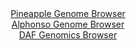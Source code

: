 <div id="Pineapple_Genome_Browser" align="center">
  <a href="https://igv.org/app/?sessionURL=blob:zZJbb5swGIb_i6VOm0TANgECUjWlx6VZm6UpzdqqQgYMuAWb2SZH5b_PrTbtphfNxaZJvrA_.fB.j58tWFCpmOAgAthGno0QsICqxHJGmramV6ShCkQFqRW1gKQFlZRnFERbUBClSXz91ZystG5V5DhMt72G8FLYyrVJQzaCk6WyM9E4x6KuSSok0UIq50iShXBYuegtaUra1jZvu7bn5EQTh9RtJbgSTkt5mSzNfcnvUlJSLhqaNF2t2WuAxOQxGXO7IJ.H89kwy6hSY7oe5YfD8Wh4657G9.f.8X08.TKP_fmHGSs50Z2kh7PpIFb8VDyPb2I3u.saVA28C513.PLAPflwumqZpOoQBWjQh4GPsQHDeE5X_1PPZrA9.x61M3pWPk_unvzxcj1yg9v58KqJabyZvtm3C3YWqEXWGQ9AVskgQtByoW952O.9TNHAgjA0dKRgIHp4tICWJHs22x.2QK9bYwtQ9Ef3Ko4FhMypBFEvhDBAYYi9ftCHYYh21hZ0sv57aM_i6zCAeIixnxSs1kblPFG8VTbh3F5khV1u9mRZHuCzvLzWT_eTGcxviD_.dl4dpVNTHg2y.E2efcPAPP_6habZ96T6J.a9J4it031168TFSX6Aj26q6cZbXczTO7yixZOLLr9P3hbuBdB.cAohG6LNflMxy1_OLYhkhGtTWDDFUlYzvZ4bjmIJIoRdoy7IRC2Mi0CW6UdoQQt58NMfRd3d4.4n">Pineapple Genome Browser</a>
</div>
<div id="Alphonso_Genome_Browser" align="center">
  <a href="https://igv.org/app/?sessionURL=blob:zZJRb9owFIX_i6VWmxQSJyEJiVRNgRVaUXUdkIZSVZFJnOCR2ME2CRTx3.ehTXtZpfKwaZIf7Ktr33OOvwNoMBeEURAASzcd3TSBBsSKtVNU1SW.RxUWIMhRKbAGOM4xxzTFIDiAHAmJosmdurmSshaBYRBZdypEC6YLW0cVemUUtUJPWWUMWFmiJeNIMi6MPkcNM0jRdFq8RHWtq9m27hgZkshAZb1iVDCjxrRIWvVe8quUFJiyCifVtpTkJCBRepTGTM_RpzCehmmKhRjj_W12FY5vw0f7OlqM3MEi.nITR258OSUFRXLL8VVf7uKnOfTQLJ3MN_1mMxjHg81sv34SF_bny.tdTTgWV6Zn9rrQc31HBUNohnf_k2e1yJm.F4TGjw0e3F5Y_Yenb01909iOHGXz_deofcP5UQMlS7eKBJCuuBeYULOhqzmW2_mxNXsahL7KhzMCgucXDUiO0rVqfz4Aua8VL0DgzfaEjgYYzzAHQceH0DN933K6Xhf6vnnUDmDLy78X7jCa.B60Qstyk5yUUsGcJYLWQkeU6k2a68XrmWmyx5jMCm896AoiC7wN78iFNfS9kbVT.V6_SZIaf_pEZfY9qv4Je.8RosvlucD1H2acyeG4HabhZG72vR25bxa4Z82jP8bjKrPnRZMzXiGp.lVFHX8S1yBOEJWq0BBBlqQkch.rFFkLAtOyFbggZSVTJAJeLD9ADWqmAz_.BtQ.vhy_Aw--">Alphonso Genome Browser</a>
</div>


<div id="DAF_Genomics_Browser" align="center">
  <a href="https://igv.org/app/?sessionURL=blob:tZFra9swFIb_i6D95Jtkx64NYbhZsoZ064jjZW0pQbOPY1PJciR5SRfy3ye8jsFGGYMOJCFxLu979BzRV5CqES1KEHHwyMEYWUjVYp9R3jH4QDkolFSUKbCQhAoktAWg5IgqqjTNl9emsta6U4nrlrSyt9AK3hTKUb5DO1uJXtdgUm3iUE6_iZbulVMIbpI1dSnratEq4dKiAKVsz.2g3W721Bw_Y5uhJWx4z3QzqG6MCWOsdCpq3DZtCYe_GPkPymY1b9J1lg71C3ial.N0MU8_.dP87l04uctvrtZ5uD7Pmm1LdS9hPHs_EenhanHJiL69zT5GYrokZ2RGLuOJOvPfnk8PXSNBjXGELwIvijyCThZiougNBFTUEic4sCJyYZEgsJ.v_ig0vyBFg5L7BwtpSYtHk35_RPqpM6iQgl0_ULOQkCVIlNix50U4jskoiAIvjvHJOqJesldmOcuXsZkhJSR0vlBu9KuGDR9ohP4MvhbI3zqb_a.gVnV_zXcrZtgscHoDZTb7vCpG81DEu8cXQFnoxcEqITnVJvTj.YyFMqPHodW_uPinh9N3">DAF Genomics Browser</a>
</div>
